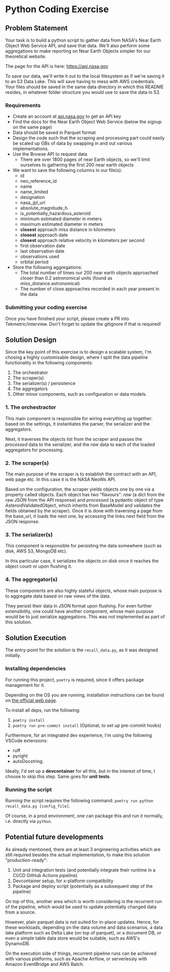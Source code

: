 # Python Coding Exercise

## Problem Statement

Your task is to build a python script to gather data from NASA's Near Earth Object Web Service API, and save that data. We'll also perform some aggregations to make reporting on Near Earth Objects simpler for our theoretical website.

The page for the API is here: https://api.nasa.gov

To save our data, we'll write it out to the local filesystem as if we're saving it to an S3 Data Lake. This will save having to mess with AWS credentials. Your files should be saved in the same data directory in which this README resides, in whatever folder structure you would use to save the data in S3.

### Requirements
- Create an account at [api.nasa.gov](https://api.nasa.gov) to get an API key
- Find the docs for the Near Earth Object Web Service (below the signup on the same page)
- Data should be saved in Parquet format
- Design the code such that the scraping and processing part could easily be scaled up GBs of data by swapping in and out various implementations.
- Use the Browse API to request data
    - There are over 1800 pages of near Earth objects, so we'll limit ourselves to gathering the first 200 near earth objects
- We want to save the following columns in our file(s):
    - id
    - neo_reference_id
    - name
    - name_limited
    - designation
    - nasa_jpl_url
    - absolute_magnitude_h
    - is_potentially_hazardous_asteroid
    - minimum estimated diameter in meters
    - maximum estimated diameter in meters
    - **closest** approach miss distance in kilometers
    - **closest** approach date
    - **closest** approach relative velocity in kilometers per second
    - first observation date
    - last observation date
    - observations used
    - orbital period
- Store the following aggregations:
    - The total number of times our 200 near earth objects approached closer than 0.2 astronomical units (found as miss_distance.astronomical)
    - The number of close approaches recorded in each year present in the data

### Submitting your coding exercise
Once you have finished your script, please create a PR into Tekmetric/interview. Don't forget to update the gitignore if that is required!

## Solution Design
Since the key point of this exercise is to design a scalable system, I'm chosing a highly customisable design, where I  split the data pipeline functionality in the following components:
1. The orchestrator
2. The scraper(s)
3. The serializer(s) / persistence
4. The aggregators
5. Other minor components, such as configuration or data models.

### 1. The orchestractor
This main component is responsible for wiring everything up together: based on the settings, it instantiates the parser, the serializer and the aggregators.

Next, it traverses the objects list from the scraper and passes the *processed* data to the serializer, and the *raw* data to each of the loaded aggregators for processing.

### 2. The scraper(s)
The main purpose of the scraper is to establish the contract with an API, web page etc. In this case it is the NASA NeoWs API.

Based on the configuration, the scraper yields objects one by one via a property called objects. Each object has two "flavours": *raw* (a dict from the raw JSON from the API response) and *processed* (a pydantic object of type AsteroidValidatedObject, which inherits from BaseModel and validates the fields obtained by the scraper). Once it is done with traversing a page from the base_url, it loads the next one, by accessing the links.next field from the JSON response.

### 3. The serializer(s)
This component is responsible for persisting the data somewhere (such as disk, AWS S3, MongoDB etc).

In this particular case, it serializes the objects on disk once it reaches the object count or upon flushing it.

### 4. The aggregator(s)
These components are also highly stateful objects, whose main purpose is to aggregate data based on raw views of the data.

They persist their data in JSON format upon flushing. For even further extensibility, one could have another component, whose main purpose would be to just serialize aggregations. This was not implemented as part of this solution.

## Solution Execution
The entry-point for the solution is the `recall_data.py`, as it was designed initially.

### Installing dependencies
For running this project, `poetry` is required, since it offers package management for it.

Depending on the OS you are running, installation instructions can be found on [the official web page](https://python-poetry.org/docs/#installing-with-the-official-installer).

To install all deps, run the following:
1. `poetry install`
2. `poetry run pre-commit install` (Optional, to set up pre-commit hooks)

Furthermore, for an integrated dev experience, I'm using the following VSCode extensions:

- ruff
- pyright
- autoDocstring.

Ideally, I'd set up a **devcontainer** for all this, but in the interest of time, I choose to skip this step. Same goes for **unit tests**.

### Running the script
Running the script requires the following command:
`poetry run python recall_data.py [config_file]`.

Of course, in a prod environment, one can package this and run it normally, i.e. directly via `python`.

## Potential future developments

As already mentioned, there are at least 3 engineering activities which are still required besides the actual implementation, to make this solution "production-ready":

1. Unit and integration tests (and potentially integrate their runtime in a CI/CD GitHub Actions pipeline)
2. Devcontainer setup, for x-platform compatibility
3. Package and deploy script (potentially as a subsequent step of the pipeline)

On top of this, another area which is worth considering is the recurrent run of the pipeline, which would be used to update potentially changed data from a source.

However, plain parquet data is not suited for in-place updates. Hence, for these workloads, depending on the data volume and data scenarios, a data lake platform such as Delta Lake (on top of parquet), or a document DB, or even a simple table data store would be suitable, such as AWS's DynamoDB.

On the execution side of things, recurrent pipeline runs can be achieved with various platforms, such as Apache Airflow, or serverlessly with Amazon EventBridge and AWS Batch.

